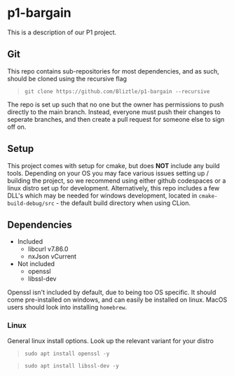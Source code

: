 # p1-bargain
This is a description of our P1 project.

## Git
This repo contains sub-repositories for most dependencies, and as such, should be cloned using the recursive flag
> `git clone https://github.com/Bliztle/p1-bargain --recursive`

The repo is set up such that no one but the owner has permissions to push directly to the main branch. Instead, everyone must push their changes to seperate branches, and then create a pull request for someone else to sign off on.

## Setup
This project comes with setup for cmake, but does **NOT** include any build tools. Depending on your OS you may face various issues setting up / building the project, so we recommend using either github codespaces or a linux distro set up for development. Alternatively, this repo includes a few DLL's which may be needed for windows development, located in `cmake-build-debug/src` - the default build directory when using CLion.

## Dependencies
- Included
    - libcurl v7.86.0
    - nxJson vCurrent
- Not included
    - openssl
    - libssl-dev

Openssl isn't included by default, due to being too OS specific. It should come pre-installed on windows, and can easily be installed on linux. MacOS users should look into installing `homebrew`.

### Linux
General linux install options. Look up the relevant variant for your distro

> `sudo apt install openssl -y`

> `sudo apt install libssl-dev -y`